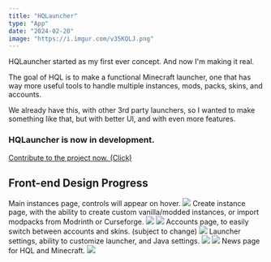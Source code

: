 ```yaml
---
title: "HQLauncher"
type: "App"
date: "2024-02-20"
image: "https://i.imgur.com/v35KQLJ.png"
---
```


HQLauncher started as my first ever concept. And now I'm making it real.

The goal of HQL is to make a functional Minecraft launcher, one that has way more useful tools to handle multiple instances, mods, packs, skins, and accounts.

We already have this, with other 3rd party launchers, so I wanted to make something like that, but with better UI, and with even more features.

### HQLauncher is now in development.

[Contribute to the project now. (Click)](https://github.com/duckyhq0/HQLauncher)

## Front-end Design Progress

Main instances page, controls will appear on hover.
![](https://i.imgur.com/lhn2xe9.png)
Create instance page, with the ability to create custom vanilla/modded instances, or import modpacks from Modrinth or Curseforge.
![](https://i.imgur.com/oIfrh6j.png)
![](https://i.imgur.com/1FTt2JJ.png)
Accounts page, to easily switch between accounts and skins. (subject to change)
![](https://i.imgur.com/GLHjrcs.png)
Launcher settings, ability to customize launcher, and Java settings.
![](https://i.imgur.com/ujO0PCM.png)
![](https://i.imgur.com/CDXuQ7F.png)
News page for HQL and Minecraft.
![](https://i.imgur.com/1BaVSA9.png)
